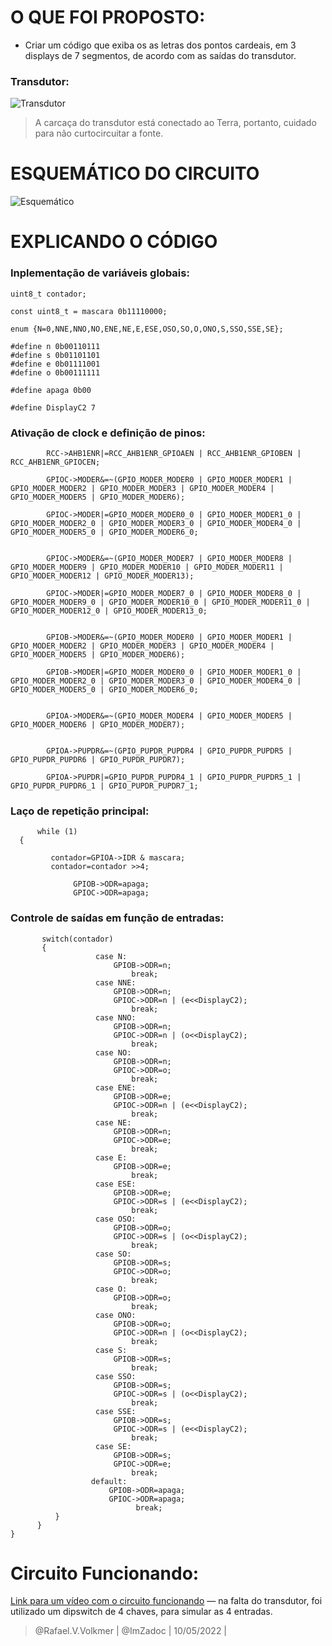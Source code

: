 # O QUE FOI PROPOSTO:
- Criar um código que exiba os as letras dos pontos cardeais, em 3 displays de 7 segmentos, de acordo com as saídas do transdutor.

### Transdutor:
![Transdutor](https://i.imgur.com/MxGbQ1l.png)
> A carcaça do transdutor está conectado ao Terra, portanto, cuidado para não curtocircuitar a fonte.
# ESQUEMÁTICO DO CIRCUITO
![Esquemático](https://i.imgur.com/UaYZl3P.png)
# EXPLICANDO O CÓDIGO

### Inplementação de variáveis globais:
```
uint8_t contador;
```
```
const uint8_t = mascara 0b11110000;
```
```
enum {N=0,NNE,NNO,NO,ENE,NE,E,ESE,OSO,SO,O,ONO,S,SSO,SSE,SE};
```
```
#define n 0b00110111
#define s 0b01101101
#define e 0b01111001
#define o 0b00111111

#define apaga 0b00
```
```
#define DisplayC2 7
```
### Ativação de clock e definição de pinos:
```
		RCC->AHB1ENR|=RCC_AHB1ENR_GPIOAEN | RCC_AHB1ENR_GPIOBEN | RCC_AHB1ENR_GPIOCEN;
```
```
		GPIOC->MODER&=~(GPIO_MODER_MODER0 | GPIO_MODER_MODER1 | GPIO_MODER_MODER2 | GPIO_MODER_MODER3 | GPIO_MODER_MODER4 | GPIO_MODER_MODER5 | GPIO_MODER_MODER6);

		GPIOC->MODER|=GPIO_MODER_MODER0_0 | GPIO_MODER_MODER1_0 | GPIO_MODER_MODER2_0 | GPIO_MODER_MODER3_0 | GPIO_MODER_MODER4_0 | GPIO_MODER_MODER5_0 | GPIO_MODER_MODER6_0;
```
```

		GPIOC->MODER&=~(GPIO_MODER_MODER7 | GPIO_MODER_MODER8 | GPIO_MODER_MODER9 | GPIO_MODER_MODER10 | GPIO_MODER_MODER11 | GPIO_MODER_MODER12 | GPIO_MODER_MODER13);
	
		GPIOC->MODER|=GPIO_MODER_MODER7_0 | GPIO_MODER_MODER8_0 | GPIO_MODER_MODER9_0 | GPIO_MODER_MODER10_0 | GPIO_MODER_MODER11_0 | GPIO_MODER_MODER12_0 | GPIO_MODER_MODER13_0;
```
```
		
		GPIOB->MODER&=~(GPIO_MODER_MODER0 | GPIO_MODER_MODER1 | GPIO_MODER_MODER2 | GPIO_MODER_MODER3 | GPIO_MODER_MODER4 | GPIO_MODER_MODER5 | GPIO_MODER_MODER6);
		
		GPIOB->MODER|=GPIO_MODER_MODER0_0 | GPIO_MODER_MODER1_0 | GPIO_MODER_MODER2_0 | GPIO_MODER_MODER3_0 | GPIO_MODER_MODER4_0 | GPIO_MODER_MODER5_0 | GPIO_MODER_MODER6_0;
```
```
		
		GPIOA->MODER&=~(GPIO_MODER_MODER4 | GPIO_MODER_MODER5 | GPIO_MODER_MODER6 | GPIO_MODER_MODER7);
```
```
		
		GPIOA->PUPDR&=~(GPIO_PUPDR_PUPDR4 | GPIO_PUPDR_PUPDR5 | GPIO_PUPDR_PUPDR6 | GPIO_PUPDR_PUPDR7);
		
		GPIOA->PUPDR|=GPIO_PUPDR_PUPDR4_1 | GPIO_PUPDR_PUPDR5_1 | GPIO_PUPDR_PUPDR6_1 | GPIO_PUPDR_PUPDR7_1;
```
### Laço de repetição principal:
```
  	  while (1)
  {

  		 contador=GPIOA->IDR & mascara;
  		 contador=contador >>4;
```
```
  		  	  GPIOB->ODR=apaga;
  		  	  GPIOC->ODR=apaga;
```
### Controle de saídas em função de entradas:
```
   	   switch(contador)
   	   {
   	   	   	   	   case N:
   	   	   	   		   GPIOB->ODR=n;
   	   	   	   		   	   break;
   	   	   	   	   case NNE:
   	   	   	   		   GPIOB->ODR=n;
   	   	   	   		   GPIOC->ODR=n | (e<<DisplayC2);
   	   	   	   		   	   break;
   	   	   	   	   case NNO:
   	   	   	   		   GPIOB->ODR=n;
   	   	   	   		   GPIOC->ODR=n | (o<<DisplayC2);
   	   	   	   		   	   break;
   	   	   	   	   case NO:
   	   	   	   		   GPIOB->ODR=n;
   	   	   	   		   GPIOC->ODR=o;
   	   	   	   		   	   break;
   	   	   	   	   case ENE:
   	   	   	   		   GPIOB->ODR=e;
   	   	   	   		   GPIOC->ODR=n | (e<<DisplayC2);
   	   	   	   		   	   break;
   	   	   	   	   case NE:
   	   	   	   		   GPIOB->ODR=n;
   	   	   	   		   GPIOC->ODR=e;
   	   	   	   		   	   break;
   	   	   	   	   case E:
   	   	   	   		   GPIOB->ODR=e;
   	   	   	   		   	   break;
   	   	   	   	   case ESE:
   	   	   	   		   GPIOB->ODR=e;
   	   	   	   		   GPIOC->ODR=s | (e<<DisplayC2);
   	   	   	   		   	   break;
   	   	   	   	   case OSO:
   	   	   	   		   GPIOB->ODR=o;
   	   	   	   		   GPIOC->ODR=s | (o<<DisplayC2);
   	   	   	   		   	   break;
   	   	   	   	   case SO:
   	   	   	   		   GPIOB->ODR=s;
   	   	   	   		   GPIOC->ODR=o;
   	   	   	   		   	   break;
   	   	   	   	   case O:
   	   	   	   		   GPIOB->ODR=o;
   	   	   	   		   	   break;
   	   	   	   	   case ONO:
   	   	   	   		   GPIOB->ODR=o;
   	   	   	   		   GPIOC->ODR=n | (o<<DisplayC2);
   	   	   	   		   	   break;
   	   	   	   	   case S:
   	   	   	   		   GPIOB->ODR=s;
   	   	   	   		   	   break;
   	   	   	   	   case SSO:
   	   	   	   		   GPIOB->ODR=s;
   	   	   	   		   GPIOC->ODR=s | (o<<DisplayC2);
   	   	   	   		   	   break;
   	   	   	   	   case SSE:
   	   	   	   		   GPIOB->ODR=s;
   	   	   	   		   GPIOC->ODR=s | (e<<DisplayC2);
   	   	   	   		   	   break;
   	   	   	   	   case SE:
   	   	   	   		   GPIOB->ODR=s;
   	   	   	   		   GPIOC->ODR=e;
   	   	   	   		   	   break;
   	   	   	   	  default:
   	   	   	   		  GPIOB->ODR=apaga;
				  	  GPIOC->ODR=apaga;
				  	  	 	break;
   	   	  }
  	  }
}
```

# Circuito Funcionando:
[Link para um vídeo com o circuito funcionando](https://youtu.be/4P4yPC849So) — na falta do transdutor, foi utilizado um dipswitch de 4 chaves, para simular as 4 entradas.



> @Rafael.V.Volkmer | @ImZadoc | 10/05/2022 |
